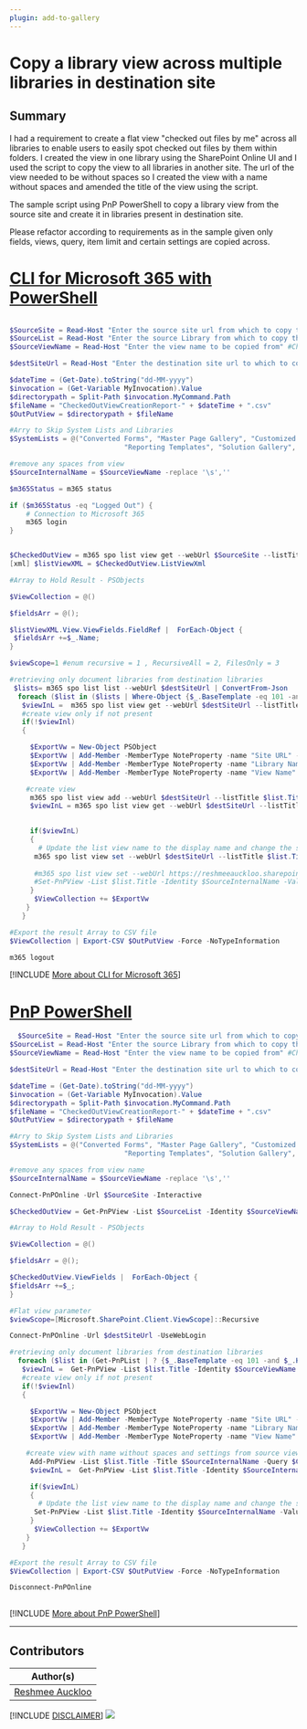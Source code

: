 ```yaml
---
plugin: add-to-gallery
---
```


# Copy a library view across multiple libraries in destination site 

## Summary
I had a requirement to create a flat view "checked out files by me" across all libraries to enable users to easily spot checked out files by them within folders. I created the view in one library using the SharePoint Online UI and I used the script to copy the view to all libraries in another site. The url of the view needed to be without spaces so I created the view with a name without spaces and amended the title of the view using the script.

The sample script using PnP PowerShell to copy a library view from the source site and create it in libraries present in destination site.

Please refactor according to requirements as in the sample given only fields, views, query, item limit and certain settings are copied across.

# [CLI for Microsoft 365 with PowerShell](#tab/cli-m365-ps)

```powershell

$SourceSite = Read-Host "Enter the source site url from which to copy the view from" #e.g.https://contose.sharepoint.com/sites/test
$SourceList = Read-Host "Enter the source Library from which to copy the view from" #Documents
$SourceViewName = Read-Host "Enter the view name to be copied from" #Checked Out FlatView

$destSiteUrl = Read-Host "Enter the destination site url to which to copy the view to" #e.g.https://contose.sharepoint.com/sites/testClone2

$dateTime = (Get-Date).toString("dd-MM-yyyy")
$invocation = (Get-Variable MyInvocation).Value
$directorypath = Split-Path $invocation.MyCommand.Path
$fileName = "CheckedOutViewCreationReport-" + $dateTime + ".csv"
$OutPutView = $directorypath + $fileName

#Arry to Skip System Lists and Libraries
$SystemLists = @("Converted Forms", "Master Page Gallery", "Customized Reports", "Form Templates", "List Template Gallery", "Theme Gallery",
                            "Reporting Templates", "Solution Gallery", "Style Library", "Web Part Gallery","Site Assets", "wfpub", "Site Pages", "Images", "MicroFeed","Pages")

#remove any spaces from view 
$SourceInternalName = $SourceViewName -replace '\s',''

$m365Status = m365 status

if ($m365Status -eq "Logged Out") {
    # Connection to Microsoft 365
    m365 login
}


$CheckedOutView = m365 spo list view get --webUrl $SourceSite --listTitle $SourceList --viewTitle $SourceViewName |ConvertFrom-Json
[xml] $listViewXML = $CheckedOutView.ListViewXml

#Array to Hold Result - PSObjects

$ViewCollection = @()

$fieldsArr = @();

$listViewXML.View.ViewFields.FieldRef |  ForEach-Object {
 $fieldsArr +=$_.Name;
}

$viewScope=1 #enum recursive = 1 , RecursiveAll = 2, FilesOnly = 3

#retrieving only document libraries from destination libraries
 $lists= m365 spo list list --webUrl $destSiteUrl | ConvertFrom-Json  
  foreach ($list in ($lists | Where-Object {$_.BaseTemplate -eq 101 -and $_.Hidden -eq $false -and $SystemLists -notcontains $_.Title})) {
   $viewInL =  m365 spo list view get --webUrl $destSiteUrl --listTitle $list.Title --viewTitle $SourceViewName
   #create view only if not present
   if(!$viewInl)
   {

     $ExportVw = New-Object PSObject
     $ExportVw | Add-Member -MemberType NoteProperty -name "Site URL" -value $destSiteUrl
     $ExportVw | Add-Member -MemberType NoteProperty -name "Library Name" -value $list.Title
     $ExportVw | Add-Member -MemberType NoteProperty -name "View Name" -value $SourceViewName

    #create view
     m365 spo list view add --webUrl $destSiteUrl --listTitle $list.Title --title $SourceInternalName  --fields ($fieldsArr -join ",") --rowLimit $CheckedOutView.RowLimit
     $viewInL = m365 spo list view get --webUrl $destSiteUrl --listTitle $list.Title --viewTitle $SourceInternalName  
    

     if($viewInL)
     {
       # Update the list view name to the display name and change the scope to recursive so that all files are displayed without any folders.
      m365 spo list view set --webUrl $destSiteUrl --listTitle $list.Title  --viewTitle $SourceInternalName --Title $SourceViewName --ViewQuery $CheckedOutView.ViewQuery.Replace('"','\"') --Scope $viewScope
      
      #m365 spo list view set --webUrl https://reshmeeauckloo.sharepoint.com/sites/TestClone2 --listTitle "Documents" --viewTitle "FlatView" --Title "FlatView1"
      #Set-PnPView -List $list.Title -Identity $SourceInternalName -Values @{Scope=$viewScope;Title=$SourceViewName}   
     }
      $ViewCollection += $ExportVw
    }
   }

#Export the result Array to CSV file
$ViewCollection | Export-CSV $OutPutView -Force -NoTypeInformation

m365 logout
```

[!INCLUDE [More about CLI for Microsoft 365](../../docfx/includes/MORE-CLIM365.md)]

# [PnP PowerShell](#tab/pnpps)
```powershell
  $SourceSite = Read-Host "Enter the source site url from which to copy the view from" #e.g.https://contoso.sharepoint.com/sites/Team1
$SourceList = Read-Host "Enter the source Library from which to copy the view from" #Demo Library
$SourceViewName = Read-Host "Enter the view name to be copied from" #Checked Out Files

$destSiteUrl = Read-Host "Enter the destination site url to which to copy the view to" #e.g.https://contoso.sharepoint.com/sites/testDemo

$dateTime = (Get-Date).toString("dd-MM-yyyy")
$invocation = (Get-Variable MyInvocation).Value
$directorypath = Split-Path $invocation.MyCommand.Path
$fileName = "CheckedOutViewCreationReport-" + $dateTime + ".csv"
$OutPutView = $directorypath + $fileName

#Arry to Skip System Lists and Libraries
$SystemLists = @("Converted Forms", "Master Page Gallery", "Customized Reports", "Form Templates", "List Template Gallery", "Theme Gallery",
                            "Reporting Templates", "Solution Gallery", "Style Library", "Web Part Gallery","Site Assets", "wfpub", "Site Pages", "Images", "MicroFeed","Pages")

#remove any spaces from view name
$SourceInternalName = $SourceViewName -replace '\s',''

Connect-PnPOnline -Url $SourceSite -Interactive

$CheckedOutView = Get-PnPView -List $SourceList -Identity $SourceViewName -Includes RowLimit, ViewQuery, ViewFields

#Array to Hold Result - PSObjects

$ViewCollection = @()

$fieldsArr = @();

$CheckedOutView.ViewFields |  ForEach-Object {
$fieldsArr +=$_;
}

#Flat view parameter
$viewScope=[Microsoft.SharePoint.Client.ViewScope]::Recursive 

Connect-PnPOnline -Url $destSiteUrl -UseWebLogin

#retrieving only document libraries from destination libraries
  foreach ($list in (Get-PnPList | ? {$_.BaseTemplate -eq 101 -and $_.Hidden -eq $false -and $SystemLists -notcontains $_.Title})) {
   $viewInL =  Get-PnPView -List $list.Title -Identity $SourceViewName -ErrorAction SilentlyContinue
   #create view only if not present
   if(!$viewInl)
   {

     $ExportVw = New-Object PSObject
     $ExportVw | Add-Member -MemberType NoteProperty -name "Site URL" -value $destSiteUrl
     $ExportVw | Add-Member -MemberType NoteProperty -name "Library Name" -value $list.Title
     $ExportVw | Add-Member -MemberType NoteProperty -name "View Name" -value $SourceViewName

    #create view with name without spaces and settings from source view 
     Add-PnPView -List $list.Title -Title $SourceInternalName -Query $CheckedOutView.ViewQuery -Fields $fieldsArr -RowLimit $CheckedOutView.RowLimit
     $viewInL =  Get-PnPView -List $list.Title -Identity $SourceInternalName -ErrorAction SilentlyContinue

     if($viewInL)
     {
       # Update the list view name to the display name and change the scope to recursive so that all files are displayed without any folders.
      Set-PnPView -List $list.Title -Identity $SourceInternalName -Values @{Scope=$viewScope;Title=$SourceViewName}   
     }
      $ViewCollection += $ExportVw
    }
   }

#Export the result Array to CSV file
$ViewCollection | Export-CSV $OutPutView -Force -NoTypeInformation

Disconnect-PnPOnline
 
```
[!INCLUDE [More about PnP PowerShell](../../docfx/includes/MORE-PNPPS.md)]
***

## Contributors

| Author(s) |
|-----------|
| [Reshmee Auckloo](https://github.com/reshmee011)|

[!INCLUDE [DISCLAIMER](../../docfx/includes/DISCLAIMER.md)]
<img src="https://m365-visitor-stats.azurewebsites.net/script-samples/scripts/spo-copy-library-view" aria-hidden="true" />
